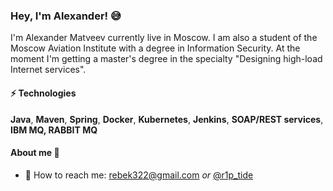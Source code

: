 ### Hey, I'm Alexander! :sweat_smile:

I'm Alexander Matveev currently live in Moscow. I am also a student of the Moscow Aviation Institute with a degree in Information Security.
At the moment I'm getting a master's degree in the specialty "Designing high-load Internet services".

#### :zap: Technologies

**Java**, 
**Maven**, 
**Spring**,
**Docker**,
**Kubernetes**,
**Jenkins**,
**SOAP/REST services**,
**IBM MQ, RABBIT MQ**

#### About me :mag_right:

- :postbox: How to reach me: rebek322@gmail.com *or* [@r1p_tide](https://t.me/r1p_tide)


